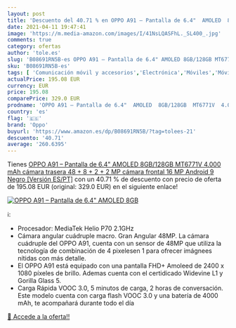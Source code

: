 ```yaml
---
layout: post
title: 'Descuento del 40.71 % en OPPO A91 – Pantalla de 6.4"  AMOLED  8GB'
date: 2021-04-11 19:47:41
image: 'https://m.media-amazon.com/images/I/41NsLQASFhL._SL400_.jpg'
comments: true
category: ofertas
author: 'tole.es'
slug: 'B08691RN5B-es OPPO A91 – Pantalla de 6.4" AMOLED 8GB/128GB MT6771V 4.000...'
sku: 'B08691RN5B-es'
tags: [ 'Comunicación móvil y accesorios','Electrónica','Móviles','Móviles y smartphones libres','android','oppo', ]
actualPrice: 195.08 EUR
currency: EUR
price: 195.08
comparePrice: 329.0 EUR
prodname: 'OPPO A91 – Pantalla de 6.4"  AMOLED  8GB/128GB  MT6771V  4.000 mAh  cámara trasera 48 + 8 + 2 + 2 MP  cámara frontal 16 MP  Android 9  Negro [Versión ES/PT]'
country: 'es'
flag: '🇪🇸'
brand: 'Oppo'
buyurl: 'https://www.amazon.es/dp/B08691RN5B/?tag=tolees-21'
descuento: '40.71'
average: '260.6395'
---
```


Tienes [OPPO A91 – Pantalla de 6.4"  AMOLED  8GB/128GB  MT6771V  4.000 mAh  cámara trasera 48 + 8 + 2 + 2 MP  cámara frontal 16 MP  Android 9  Negro [Versión ES/PT]](https://www.amazon.es/dp/B08691RN5B/?tag=tolees-21) con un 40.71 % de descuento con precio de oferta de 195.08 EUR (original: 329.0 EUR) en el siguiente enlace!

[![OPPO A91 – Pantalla de 6.4"  AMOLED  8GB](https://m.media-amazon.com/images/I/41NsLQASFhL._SL400_.jpg)](https://www.amazon.es/dp/B08691RN5B/?tag=tolees-21)

ℹ️:

- Procesador: MediaTek Helio P70 2.1GHz
- Cámara angular cuádruple macro. Gran Angular 48MP. La cámara cuádruple del OPPO A91, cuenta con un sensor de 48MP que utiliza la tecnología de combinación de 4 pixelesen 1 para ofrecer imágnees nítidas con más detalle.
- El OPPO A91 está equipado con una pantalla FHD+ Amoleed de 2400 x 1080 píxeles de brillo. Ademas cuenta con el certidicado Widevine L1 y Gorilla Glass 5.
- Carga Rápida VOOC 3.0, 5 minutos de carga, 2 horas de conversación. Este modelo cuenta con carga flash VOOC 3.0 y una batería de 4000 mAh, te acompañará durante todo el día

[🛒 Accede a la oferta!!](https://www.amazon.es/dp/B08691RN5B/?tag=tolees-21)
